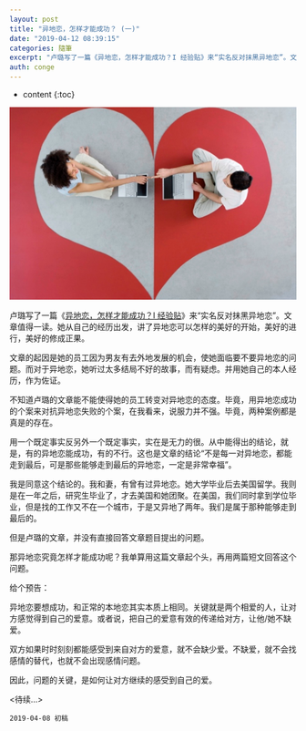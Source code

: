 ```yaml
---
layout: post
title: "异地恋，怎样才能成功？ (一)"
date: "2019-04-12 08:39:15"
categories: 隨筆
excerpt: "卢璐写了一篇《异地恋，怎样才能成功？I 经验贴》来“实名反对抹黑异地恋”。文章值得一读。她从自己的经历出发，讲了异地恋可以怎样的美好的开始，美好..."
auth: conge
---
```

* content
{:toc}

![](/assets/images/隨筆/118382-ae3700818a93b12e.png)

卢璐写了一篇《[异地恋，怎样才能成功？I 经验贴](https://www.jianshu.com/p/28e4107b4540)》来“实名反对抹黑异地恋”。文章值得一读。她从自己的经历出发，讲了异地恋可以怎样的美好的开始，美好的进行，美好的修成正果。

文章的起因是她的员工因为男友有去外地发展的机会，使她面临要不要异地恋的问题。而对于异地恋，她听过太多结局不好的故事，而有疑虑。并用她自己的本人经历，作为佐证。

不知道卢璐的文章能不能使得她的员工转变对异地恋的态度。毕竟，用异地恋成功的个案来对抗异地恋失败的个案，在我看来，说服力并不强。毕竟，两种案例都是真是的存在。

用一个既定事实反另外一个既定事实，实在是无力的很。从中能得出的结论，就是，有的异地恋能成功，有的不行。这也是文章的结论“不是每一对异地恋，都能走到最后，可是那些能够走到最后的异地恋，一定是非常幸福”。 

我是同意这个结论的。我和妻，有曾有过异地恋。她大学毕业后去美国留学。我则是在一年之后，研究生毕业了，才去美国和她团聚。在美国，我们同时拿到学位毕业，但是找的工作又不在一个城市，于是又异地了两年。我们是属于那种能够走到最后的。

但是卢璐的文章，并没有直接回答文章题目提出的问题。

那异地恋究竟怎样才能成功呢？我单算用这篇文章起个头，再用两篇短文回答这个问题。

给个预告：

异地恋要想成功，和正常的本地恋其实本质上相同。关键就是两个相爱的人，让对方感觉得到自己的爱意。或者说，把自己的爱意有效的传递给对方，让他/她不缺爱。

双方如果时时刻刻都能感受到来自对方的爱意，就不会缺少爱。不缺爱，就不会找感情的替代，也就不会出现感情问题。

因此，问题的关键，是如何让对方继续的感受到自己的爱。

<待续...>



```
2019-04-08 初稿
```
